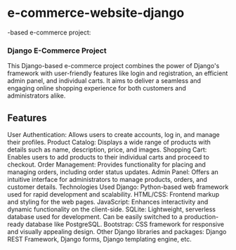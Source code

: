 # e-commerce-website-django
-based e-commerce project:

### Django E-Commerce Project
This Django-based e-commerce project combines the power of Django's framework with user-friendly features like login and registration, an efficient admin panel, and individual carts. It aims to deliver a seamless and engaging online shopping experience for both customers and administrators alike.

## Features
User Authentication: Allows users to create accounts, log in, and manage their profiles.
Product Catalog: Displays a wide range of products with details such as name, description, price, and images.
Shopping Cart: Enables users to add products to their individual carts and proceed to checkout.
Order Management: Provides functionality for placing and managing orders, including order status updates.
Admin Panel: Offers an intuitive interface for administrators to manage products, orders, and customer details.
Technologies Used
Django: Python-based web framework used for rapid development and scalability.
HTML/CSS: Frontend markup and styling for the web pages.
JavaScript: Enhances interactivity and dynamic functionality on the client-side.
SQLite: Lightweight, serverless database used for development. Can be easily switched to a production-ready database like PostgreSQL.
Bootstrap: CSS framework for responsive and visually appealing design.
Other Django libraries and packages: Django REST Framework, Django forms, Django templating engine, etc.
